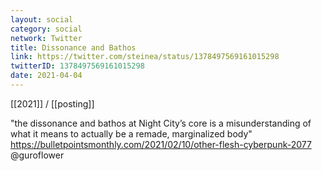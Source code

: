 ```yaml
---
layout: social
category: social
network: Twitter
title: Dissonance and Bathos
link: https://twitter.com/steinea/status/1378497569161015298
twitterID: 1378497569161015298
date: 2021-04-04
---
```


[[2021]] / [[posting]]

"the dissonance and bathos at Night City’s core is a misunderstanding of what it means to actually be a remade, marginalized body" <https://bulletpointsmonthly.com/2021/02/10/other-flesh-cyberpunk-2077> @guroflower
